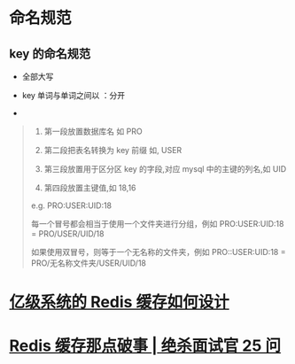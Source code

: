 # 命名规范

## key 的命名规范

-   全部大写
-   key 单词与单词之间以 ：分开

-

> 1. 第一段放置数据库名 如 PRO
>
> 2) 第二段把表名转换为 key 前缀 如, USER
>
> 3) 第三段放置用于区分区 key 的字段,对应 mysql 中的主键的列名,如 UID
>
> 4) 第四段放置主键值,如 18,16
>
> e.g. PRO:USER:UID:18
>
> 每一个冒号都会相当于使用一个文件夹进行分组，例如 PRO:USER:UID:18 = PRO/USER/UID/18
>
> 如果使用双冒号，则等于一个无名称的文件夹，例如 PRO::USER:UID:18 = PRO/无名称文件夹/USER/UID/18

# [亿级系统的 Redis 缓存如何设计](https://mp.weixin.qq.com/s/mc1zzjy5fEbXCxwhJoWA2Q)

# [Redis 缓存那点破事 | 绝杀面试官 25 问](https://mp.weixin.qq.com/s/RRVCJS_X60ugA_52h38TBA)
